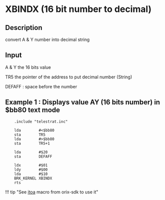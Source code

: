 # XBINDX (16 bit number to decimal)

## Description

convert A & Y number into decimal string

## Input

A & Y the 16 bits value

TR5 the pointer of the address to put decimal number (String)

DEFAFF : space before the number

## Example 1 : Displays value AY (16 bits number) in $bb80 text mode

```ca65
    .include "telestrat.inc"

    lda        #<$bb80
    sta        TR5
    lda        #>$bb80
    sta        TR5+1

    lda        #$20
    sta        DEFAFF

    ldx        #$01
    ldy        #$00
    lda        #$10
    BRK_KERNEL XBINDX
    rts
```

!!! tip "See [itoa](../../../developer_manual/orixsdk_macros/itoa) macro from orix-sdk to use it"
